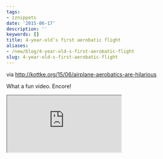 ```yaml
---
tags:
- zznippets
date: '2015-06-17'
description: ''
keywords: []
title: 4-year-old’s first aerobatic flight
aliases:
- /new/blog/4-year-old-s-first-aerobatic-flight
slug: 4-year-old-s-first-aerobatic-flight
---
```


<p class="clip-attribute">via <a href="http://kottke.org/15/06/airplane-aerobatics-are-hilarious">http://kottke.org/15/06/airplane-aerobatics-are-hilarious</a></p>

What a fun video. Encore! 


<iframe src="https://www.youtube.com/embed/pSWDW18ygaw"></iframe>


